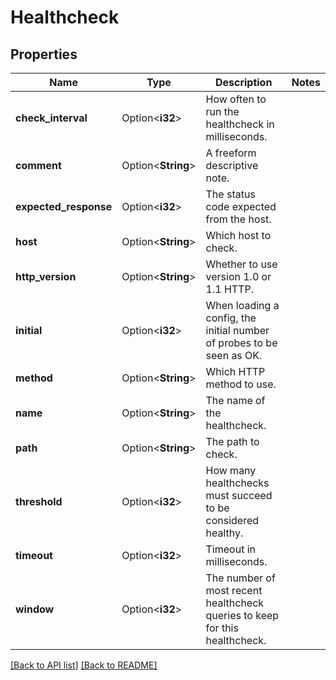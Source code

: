 # Healthcheck

## Properties

Name | Type | Description | Notes
------------ | ------------- | ------------- | -------------
**check_interval** | Option<**i32**> | How often to run the healthcheck in milliseconds. | 
**comment** | Option<**String**> | A freeform descriptive note. | 
**expected_response** | Option<**i32**> | The status code expected from the host. | 
**host** | Option<**String**> | Which host to check. | 
**http_version** | Option<**String**> | Whether to use version 1.0 or 1.1 HTTP. | 
**initial** | Option<**i32**> | When loading a config, the initial number of probes to be seen as OK. | 
**method** | Option<**String**> | Which HTTP method to use. | 
**name** | Option<**String**> | The name of the healthcheck. | 
**path** | Option<**String**> | The path to check. | 
**threshold** | Option<**i32**> | How many healthchecks must succeed to be considered healthy. | 
**timeout** | Option<**i32**> | Timeout in milliseconds. | 
**window** | Option<**i32**> | The number of most recent healthcheck queries to keep for this healthcheck. | 

[[Back to API list]](../README.md#documentation-for-api-endpoints) [[Back to README]](../README.md)


